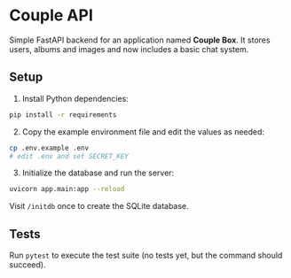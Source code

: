 # Couple API

Simple FastAPI backend for an application named **Couple Box**. It stores users, albums and images and now includes a basic chat system.

## Setup

1. Install Python dependencies:

```bash
pip install -r requirements
```

2. Copy the example environment file and edit the values as needed:

```bash
cp .env.example .env
# edit .env and set SECRET_KEY
```

3. Initialize the database and run the server:

```bash
uvicorn app.main:app --reload
```

Visit `/initdb` once to create the SQLite database.

## Tests

Run `pytest` to execute the test suite (no tests yet, but the command should succeed).
